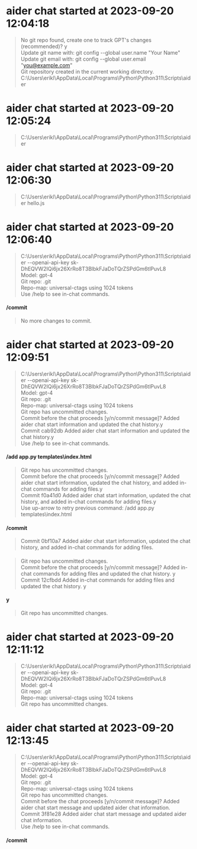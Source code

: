 
# aider chat started at 2023-09-20 12:04:18

> No git repo found, create one to track GPT's changes (recommended)? y  
> Update git name with: git config --global user.name "Your Name"  
> Update git email with: git config --global user.email "you@example.com"  
> Git repository created in the current working directory.  
> C:\Users\erikl\AppData\Local\Programs\Python\Python311\Scripts\aider  

# aider chat started at 2023-09-20 12:05:24

> C:\Users\erikl\AppData\Local\Programs\Python\Python311\Scripts\aider  

# aider chat started at 2023-09-20 12:06:30

> C:\Users\erikl\AppData\Local\Programs\Python\Python311\Scripts\aider hello.js  

# aider chat started at 2023-09-20 12:06:40

> C:\Users\erikl\AppData\Local\Programs\Python\Python311\Scripts\aider --openai-api-key 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  
> Model: gpt-4  
> Git repo: .git  
> Repo-map: universal-ctags using 1024 tokens  
> Use /help to see in-chat commands.  

#### <blank>  

#### /commit  
> No more changes to commit.  

# aider chat started at 2023-09-20 12:09:51

> C:\Users\erikl\AppData\Local\Programs\Python\Python311\Scripts\aider --openai-api-key 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  
> Model: gpt-4  
> Git repo: .git  
> Repo-map: universal-ctags using 1024 tokens  
> Git repo has uncommitted changes.  
> Commit before the chat proceeds [y/n/commit message]? Added aider chat start information and updated the chat history.y  
> Commit cab92db Added aider chat start information and updated the chat history.y  
> Use /help to see in-chat commands.  

#### /add app.py templates\index.html  
> Git repo has uncommitted changes.  
> Commit before the chat proceeds [y/n/commit message]? Added aider chat start information, updated the chat history, and added in-chat commands for adding files.y  
> Commit f0a41d0 Added aider chat start information, updated the chat history, and added in-chat commands for adding files.y  
> Use up-arrow to retry previous command: /add app.py templates\index.html  

#### /commit  
> Commit 0bf10a7 Added aider chat start information, updated the chat history, and added in-chat commands for adding files.  

#### <blank>  
> Git repo has uncommitted changes.  
> Commit before the chat proceeds [y/n/commit message]? Added in-chat commands for adding files and updated the chat history. y  
> Commit 12cfbdd Added in-chat commands for adding files and updated the chat history. y  

#### y  
> Git repo has uncommitted changes.  

# aider chat started at 2023-09-20 12:11:12

> C:\Users\erikl\AppData\Local\Programs\Python\Python311\Scripts\aider --openai-api-key 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  
> Model: gpt-4  
> Git repo: .git  
> Repo-map: universal-ctags using 1024 tokens  
> Git repo has uncommitted changes.  

# aider chat started at 2023-09-20 12:13:45

> C:\Users\erikl\AppData\Local\Programs\Python\Python311\Scripts\aider --openai-api-key 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  
> Model: gpt-4  
> Git repo: .git  
> Repo-map: universal-ctags using 1024 tokens  
> Git repo has uncommitted changes.  
> Commit before the chat proceeds [y/n/commit message]? Added aider chat start message and updated aider chat information.  
> Commit 3f81e28 Added aider chat start message and updated aider chat information.  
> Use /help to see in-chat commands.  

#### /commit  
